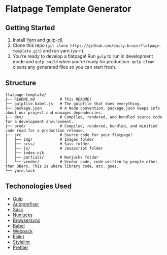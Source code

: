 # Flatpage Template Generator

## Getting Started
1. Install [Yarn](https://yarnpkg.com/lang/en/docs/install/) and [gulp-cli](https://www.npmjs.com/package/gulp-cli).
2. Clone this repo (`git clone https://github.com/daily-bruin/flatpage-template.git`) and run yarn (`yarn`).
3. You're ready to develop a flatpage! Run `gulp` to run in development mode and `gulp build` when you're ready for production. `gulp clean` cleans any generated files so you can start fresh. 

## Structure
```
flatpage-template/
├── README.md           # This README!
├── gulpfile.babel.js   # The gulpfile that does everything.
├── package.json        # A Node convention, package.json keeps info about our project and manages dependencies.
├── dev/                # Compiled, rendered, and bundled source code for a development environment.
├── prod/               # Compiled, rendered, bundled, and minified code read for a production release.
├── src                 # Source code for your flatpage!
│   ├── img/            # Images folder
│   ├── scss/           # Sass folder
│   ├── js/             # JavaScript folder
│   ├── index.njk
│   ├── partials/       # Nunjucks folder
│   └── vendor/         # Vendor code, code written by people other than DBers. This is where library code, etc. goes.
└── yarn.lock
```

## Techonologies Used
- [Gulp](https://gulpjs.com)
- [Autoprefixer](http://autoprefixer.github.io)
- [Sass](http://sass-lang.com)
- [Nunjucks](https://mozilla.github.io/nunjucks/)
- [Browsersync](https://browsersync.io)
- [Babel](https://babeljs.io)
- [Webpack](https://webpack.js.org)
- [Eslint](https://eslint.org)
- [Stylelint](https://stylelint.io)
- [Prettier](https://prettier.io)